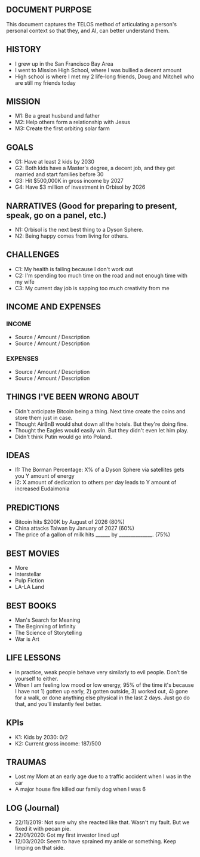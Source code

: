 ## DOCUMENT PURPOSE

This document captures the TELOS method of articulating a person's personal context so that they, and AI, can better understand them.

## HISTORY

- I grew up in the San Francisco Bay Area
- I went to Mission High School, where I was bullied a decent amount
- High school is where I met my 2 life-long friends, Doug and Mitchell who are still my friends today

## MISSION

- M1: Be a great husband and father
- M2: Help others form a relationship with Jesus
- M3: Create the first orbiting solar farm

## GOALS

- G1: Have at least 2 kids by 2030
- G2: Both kids have a Master's degree, a decent job, and they get married and start families before 30
- G3: Hit $500,000K in gross income by 2027
- G4: Have $3 million of investment in Orbisol by 2026

## NARRATIVES (Good for preparing to present, speak, go on a panel, etc.)

- N1: Orbisol is the next best thing to a Dyson Sphere.
- N2: Being happy comes from living for others.

## CHALLENGES

- C1: My health is failing because I don't work out
- C2: I'm spending too much time on the road and not enough time with my wife
- C3: My current day job is sapping too much creativity from me

## INCOME AND EXPENSES

### INCOME

- Source / Amount / Description
- Source / Amount / Description

### EXPENSES

- Source / Amount / Description
- Source / Amount / Description

## THINGS I'VE BEEN WRONG ABOUT

- Didn't anticipate Bitcoin being a thing. Next time create the coins and store them just in case.
- Thought AirBnB would shut down all the hotels. But they're doing fine.
- Thought the Eagles would easily win. But they didn't even let him play.
- Didn't think Putin would go into Poland.

## IDEAS

- I1: The Borman Percentage: X% of a Dyson Sphere via satellites gets you Y amount of energy
- I2: X amount of dedication to others per day leads to Y amount of increased Eudaimonia

## PREDICTIONS

- Bitcoin hits $200K by August of 2026 (80%)
- China attacks Taiwan by January of 2027 (60%)
- The price of a gallon of milk hits ______ by ______________. (75%)

## BEST MOVIES

- More
- Interstellar
- Pulp Fiction
- LA-LA Land

## BEST BOOKS

- Man's Search for Meaning
- The Beginning of Infinity
- The Science of Storytelling
- War is Art

## LIFE LESSONS

- In practice, weak people behave very similarly to evil people. Don’t tie yourself to either.
- When I am feeling low mood or low energy, 95% of the time it's because I have not 1) gotten up early, 2) gotten outside, 3) worked out, 4) gone for a walk, or done anything else physical in the last 2 days. Just go do that, and you'll instantly feel better.

## KPIs

- K1: Kids by 2030: 0/2
- K2: Current gross income: 187/500

## TRAUMAS

- Lost my Mom at an early age due to a traffic accident when I was in the car
- A major house fire killed our family dog when I was 6 

## LOG (Journal)

- 22/11/2019: Not sure why she reacted like that. Wasn't my fault. But we fixed it with pecan pie.
- 22/01/2020: Got my first investor lined up!
- 12/03/2020: Seem to have sprained my ankle or something. Keep limping on that side.

